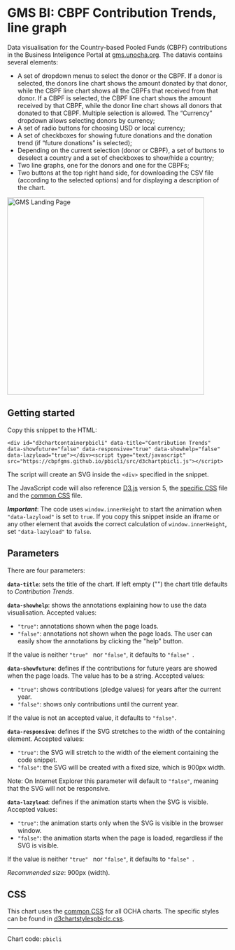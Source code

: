 # GMS BI: CBPF Contribution Trends, line graph

Data visualisation for the Country-based Pooled Funds (CBPF) contributions in the Business Inteligence Portal at [gms.unocha.org](https://gms.unocha.org/content/cbpf-contributions). The datavis contains several elements:

- A set of dropdown menus to select the donor or the CBPF. If a donor is selected, the donors line chart shows the amount donated by that donor, while the CBPF line chart shows all the CBPFs that received from that donor. If a CBPF is selected, the CBPF line chart shows the amount received by that CBPF, while the donor line chart shows all donors that donated to that CBPF. Multiple selection is allowed. The “Currency” dropdown allows selecting donors by currency;
- A set of radio buttons for choosing USD or local currency;
- A set of checkboxes for showing future donations and the donation trend (if “future donations” is selected);
- Depending on the current selection (donor or CBPF), a set of buttons to deselect a country and a set of checkboxes to show/hide a country;
- Two line graphs, one for the donors and one for the CBPFs;
- Two buttons at the top right hand side, for downloading the CSV file (according to the selected options) and for displaying a description of the chart.

<img alt="GMS Landing Page" src="https://cbpfgms.github.io/img/thumbnails/pbicli.png" width="450">

## Getting started

Copy this snippet to the HTML:

```<div id="d3chartcontainerpbicli" data-title="Contribution Trends" data-showfuture="false" data-responsive="true" data-showhelp="false" data-lazyload="true"></div><script type="text/javascript" src="https://cbpfgms.github.io/pbicli/src/d3chartpbicli.js"></script>```

The script will create an SVG inside the `<div>` specified in the snippet.

The JavaScript code will also reference [D3.js](https://d3js.org) version 5, the [specific CSS](https://github.com/CBPFGMS/cbpfgms.github.io/raw/master/css/d3chartstylespbicli.css) file and the [common CSS](https://github.com/CBPFGMS/cbpfgms.github.io/raw/master/css/d3chartstyles.css) file.

***Important***: The code uses `window.innerHeight` to start the animation when `"data-lazyload"` is set to `true`. If you copy this snippet inside an iframe or any other element that avoids the correct calculation of `window.innerHeight`, set `"data-lazyload"` to `false`.

## Parameters

There are four parameters:

**`data-title`**: sets the title of the chart. If left empty ("") the chart title defaults to *Contribution Trends*.

**`data-showhelp`**: shows the annotations explaining how to use the data visualisation. Accepted values:

- `"true"`: annotations shown when the page loads.
- `"false"`: annotations not shown when the page loads. The user can easily show the annotations by clicking the "help" button.

If the value is neither `"true" ` nor `"false"`, it defaults to `"false" `.

**`data-showfuture`**: defines if the contributions for future years are showed when the page loads. The value has to be a string. Accepted values:

- `"true"`: shows contributions (pledge values) for years after the current year.
- `"false"`: shows only contributions until the current year.

If the value is not an accepted value, it defaults to `"false"`.

**`data-responsive`**: defines if the SVG stretches to the width of the containing element. Accepted values:

- `"true"`: the SVG will stretch to the width of the element containing the code snippet.
- `"false"`: the SVG will be created with a fixed size, which is 900px width.

Note: On Internet Explorer this parameter will default to `"false"`, meaning that the SVG will not be responsive.

**`data-lazyload`**: defines if the animation starts when the SVG is visible. Accepted values:

- `"true"`: the animation starts only when the SVG is visible in the browser window.
- `"false"`: the animation starts when the page is loaded, regardless if the SVG is visible.

If the value is neither `"true" ` nor `"false"`, it defaults to `"false" `.

*Recommended size*: 900px (width).


## CSS

This chart uses the [common CSS](https://github.com/CBPFGMS/cbpfgms.github.io/raw/master/css/) for all OCHA charts. The specific styles can be found in [d3chartstylespbiclc.css](https://github.com/CBPFGMS/cbpfgms.github.io/blob/master/css/d3chartstylespbicli.css).

---
Chart code: `pbicli`